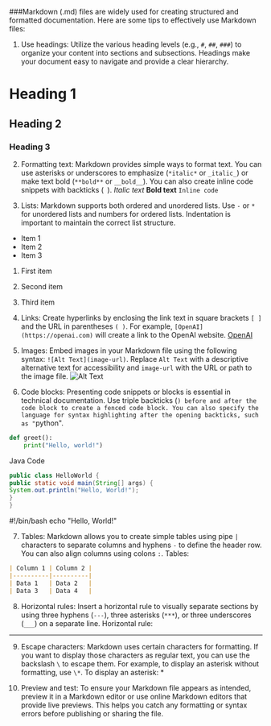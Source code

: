 ###Markdown (.md) files are widely used for creating structured and formatted documentation. Here are some tips to effectively use Markdown files:

1. Use headings: Utilize the various heading levels (e.g., `#`, `##`, `###`) to organize your content into sections and subsections. Headings make your document easy to navigate and provide a clear hierarchy.
# Heading 1
## Heading 2
### Heading 3

2. Formatting text: Markdown provides simple ways to format text. You can use asterisks or underscores to emphasize (`*italic*` or `_italic_`) or make text bold (`**bold**` or `__bold__`). You can also create inline code snippets with backticks (` `).
*Italic text*
**Bold text**
`Inline code`

3. Lists: Markdown supports both ordered and unordered lists. Use `-` or `*` for unordered lists and numbers for ordered lists. Indentation is important to maintain the correct list structure.
- Item 1
- Item 2
- Item 3
1. First item
2. Second item
3. Third item

4. Links: Create hyperlinks by enclosing the link text in square brackets `[ ]` and the URL in parentheses `( )`. For example, `[OpenAI](https://openai.com)` will create a link to the OpenAI website.
[OpenAI](https://openai.com)

5. Images: Embed images in your Markdown file using the following syntax: `![Alt Text](image-url)`. Replace `Alt Text` with a descriptive alternative text for accessibility and `image-url` with the URL or path to the image file.
![Alt Text](https://example.com/image.jpg)

6. Code blocks: Presenting code snippets or blocks is essential in technical documentation. Use triple backticks (```) before and after the code block to create a fenced code block. You can also specify the language for syntax highlighting after the opening backticks, such as "```python".
```python
def greet():
    print("Hello, world!")
```
Java Code
```java
public class HelloWorld {
public static void main(String[] args) {
System.out.println("Hello, World!");
}
}
```
#!/bin/bash
echo "Hello, World!"

7. Tables: Markdown allows you to create simple tables using pipe `|` characters to separate columns and hyphens `-` to define the header row. You can also align columns using colons `:`.
Tables:
```markdown
| Column 1 | Column 2 |
|----------|----------|
| Data 1   | Data 2   |
| Data 3   | Data 4   |
```
8. Horizontal rules: Insert a horizontal rule to visually separate sections by using three hyphens (`---`), three asterisks (`***`), or three underscores (`___`) on a separate line.
Horizontal rule:
---

9. Escape characters: Markdown uses certain characters for formatting. If you want to display those characters as regular text, you can use the backslash `\` to escape them. For example, to display an asterisk without formatting, use `\*`.
To display an asterisk: \*

10. Preview and test: To ensure your Markdown file appears as intended, preview it in a Markdown editor or use online Markdown editors that provide live previews. This helps you catch any formatting or syntax errors before publishing or sharing the file.
